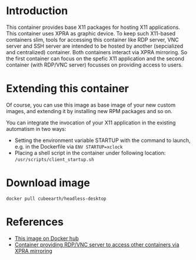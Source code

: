 # Introduction

This container provides base X11 packages for hosting X11 applications.
This container uses XPRA as graphic device.
To keep such X11-based containers slim, tools for accessing this container like RDP server, VNC server and SSH server are intended to be hosted by another (sepcialized and centralized) container.
Both containers interact via XPRA mirroring.
So the first container can focus on the spefic X11 application and the second container (with RDP/VNC server) focusses on providing access to users.

# Extending this container

Of course, you can use this image as base image of your new custom images, and extending it by installing new RPM packages and so on.

You can integrate the invocation of your X11 application in the existing automatism in two ways:
- Setting the environment variable STARTUP with the command to launch, e.g. in the Dockerfile via
    ```ENV STARTUP=xclock```
- Placing a shell script in the container under following location:
    ```/usr/scripts/client_startup.sh```
    
# Download image
```docker pull cubeearth/headless-desktop```
    
# References
- [This image on Docker hub](https://hub.docker.com/r/cubeearth/headless-desktop/)
- [Container providing RDP/VNC server to access other containers via XPRA mirroring](https://github.com/Cube-Earth/container-remote-desktop)
